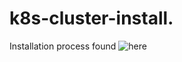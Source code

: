 # k8s-cluster-install.

Installation process found ![here](https://www.kelvinakpobome.codes/how-i-automated-installation-of-a-kubernetes-cluster-with-ansible)
